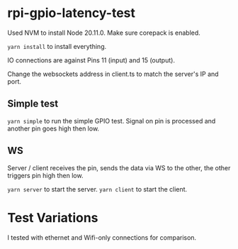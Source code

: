 # rpi-gpio-latency-test

Used NVM to install Node 20.11.0.
Make sure corepack is enabled.

`yarn install` to install everything.

IO connections are against Pins 11 (input) and 15 (output).

Change the websockets address in client.ts to match the server's IP and port.

## Simple test

`yarn simple` to run the simple GPIO test. Signal on pin is processed and another pin goes high then low.

## WS

Server / client receives the pin, sends the data via WS to the other, the other triggers pin high then low.

`yarn server` to start the server. `yarn client` to start the client.

# Test Variations

I tested with ethernet and Wifi-only connections for comparison.